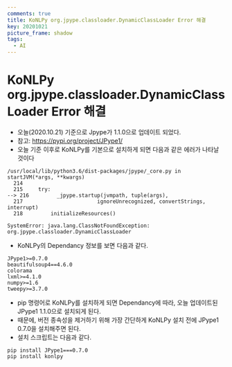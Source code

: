 ```yaml
---
comments: true
title: KoNLPy org.jpype.classloader.DynamicClassLoader Error 해결
key: 20201021
picture_frame: shadow
tags:
  - AI
---
```


# KoNLPy org.jpype.classloader.DynamicClassLoader Error 해결
  - 오늘(2020.10.21) 기준으로 Jpype가 1.1.0으로 업데이트 되었다.
  - 참고: https://pypi.org/project/JPype1/
  - 오늘 기준 이후로 KoNLPy를 기본으로 설치하게 되면 다음과 같은 에러가 나타날 것이다
  ```
  /usr/local/lib/python3.6/dist-packages/jpype/_core.py in startJVM(*args, **kwargs)
    214 
    215     try:
--> 216         _jpype.startup(jvmpath, tuple(args),
    217                        ignoreUnrecognized, convertStrings, interrupt)
    218         initializeResources()

  SystemError: java.lang.ClassNotFoundException: org.jpype.classloader.DynamicClassLoader
  ```
  - KoNLPy의 Dependancy 정보를 보면 다음과 같다.
  ```
  JPype1>=0.7.0
  beautifulsoup4==4.6.0
  colorama
  lxml>=4.1.0
  numpy>=1.6
  tweepy>=3.7.0
  ```

  - pip 명령어로 KoNLPy를 설치하게 되면 Dependancy에 따라, 오늘 업데이트된 JPype1 1.1.0으로 설치되게 된다.
  - 때문에, 버전 종속성을 제거하기 위해 가장 간단하게 KoNLPy 설치 전에 JPype1 0.7.0을 설치해주면 된다.
  - 설치 스크립트는 다음과 같다.
  ```
  pip install JPype1===0.7.0
  pip install konlpy
  ```